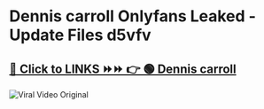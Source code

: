
 # Dennis carroll Onlyfans Leaked - Update Files d5vfv

## <h2><a href="https://clipsfans.com/Dennis_carroll&ref=git">🔗 Click to LINKS ⏩⏩ 👉 🟢 Dennis carroll </a></h2>

<a href="https://clipsfans.com/Dennis_carroll&ref=git" rel="nofollow" data-target="animated-image.originalLink"><img src="https://i.ibb.co.com/xMMVF88/686577567.gif" alt="Viral Video Original" style="max-width: 100%; display: inline-block;" data-target="animated-image.originalImage"></a>

